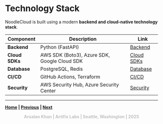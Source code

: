 # Technology Stack

NoodleCloud is built using a modern **backend and cloud-native technology stack**.

| Component | Description | Link |
|-----------|-------------|------|
| **Backend** | Python (FastAPI) | <a href="./backend.md" target="_blank">Backend</a> |
| **Cloud SDKs** | AWS SDK (Boto3), Azure SDK, Google Cloud SDK | <a href="./cloud_sdks.md" target="_blank">Cloud SDKs</a> |
| **Database** | PostgreSQL, Redis | <a href="./database.md" target="_blank">Database</a> |
| **CI/CD** | GitHub Actions, Terraform | <a href="./cicd.md" target="_blank">CI/CD</a> |
| **Security** | AWS Security Hub, Azure Security Center | <a href="./security.md" target="_blank">Security</a> |

---

**<a href="../README.md" target="_blank">Home</a> | <a href="./backend.md" target="_blank">Previous</a> | <a href="./cloud_sdks.md" target="_blank">Next</a>**

<p align="center" style="color:silver;">
<strong>Arsalan Khan | Artifix Labs | Seattle, Washington | 2025</strong>
</p>
